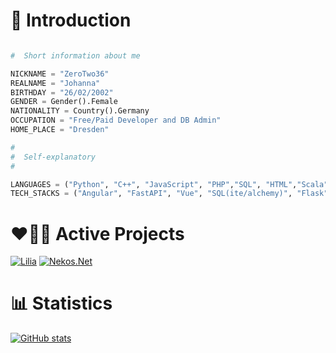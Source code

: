 # 👋 Introduction

```py

#  Short information about me

NICKNAME = "ZeroTwo36"
REALNAME = "Johanna"
BIRTHDAY = "26/02/2002"
GENDER = Gender().Female
NATIONALITY = Country().Germany
OCCUPATION = "Free/Paid Developer and DB Admin"
HOME_PLACE = "Dresden"

#
#  Self-explanatory 
#

LANGUAGES = ("Python", "C++", "JavaScript", "PHP","SQL", "HTML","Scala","Java","C","F#","ForTran","RPG","E","D","GoLang")
TECH_STACKS = ("Angular", "FastAPI", "Vue", "SQL(ite/alchemy)", "Flask", "ExpressJS", "Pyramid", "React")
```

# ❤️🧑‍💻 Active Projects

[![Lilia](https://github-readme-stats.vercel.app/api/pin/?username=ZeroTwo36&repo=infinipy&theme=tokyonight)](https://github.com/ZeroTwo36/Infinipy)
[![Nekos.Net](https://github-readme-stats.vercel.app/api/pin/?username=ZeroTwo36&repo=DscJobs.py&show_owner=true&theme=tokyonight)](https://github.com/ZeroTwo36/DscJobs.py)

# 📊 Statistics

[![GitHub stats](https://github-readme-stats.vercel.app/api?username=ZeroTwo36&theme=tokyonight&show_icons=true&include_all_commits=true&count_private=true)](https://github.com/Swyreee)
